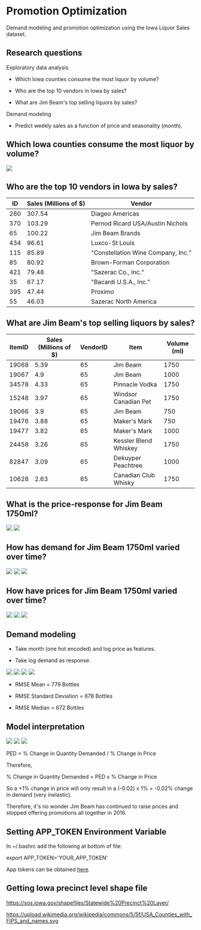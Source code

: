 # Promotion Optimization
Demand modeling and promotion optimization using the Iowa Liquor Sales dataset.

## Research questions
Exploratory data analysis

* Which Iowa counties consume the most liquor by volume?

* Who are the top 10 vendors in Iowa by sales?

* What are Jim Beam's top selling liquors by sales?

Demand modeling

* Predict weekly sales as a function of price and seasonality (month).

## Which Iowa counties consume the most liquor by volume?

<img src="./img/liquor_sales_choropleth_map.png">

## Who are the top 10 vendors in Iowa by sales?
| ID  | Sales (Millions of $) | Vendor                             | 
|-----|-----------------------|------------------------------------| 
| 260 | 307.54                | Diageo Americas                    | 
| 370 | 103.29                | Pernod Ricard USA/Austin Nichols   | 
| 65  | 100.22                | Jim Beam Brands                    | 
| 434 | 96.61                 | Luxco-St Louis                     | 
| 115 | 85.89                 | "Constellation Wine Company, Inc." |
| 85  | 80.92                 | Brown-Forman Corporation           | 
| 421 | 79.48                 | "Sazerac Co., Inc."                | 
| 35  | 67.17                 | "Bacardi U.S.A., Inc."             | 
| 395 | 47.44                 | Proximo                            | 
| 55  | 46.03                 | Sazerac North America              | 

## What are Jim Beam's top selling liquors by sales?
| ItemID | Sales (Millions of $) | VendorID | Item                  | Volume (ml) | 
|--------|-----------------------|----------|-----------------------|-------------| 
| 19068  | 5.39                  | 65       | Jim Beam              | 1750        | 
| 19067  | 4.9                   | 65       | Jim Beam              | 1000        | 
| 34578  | 4.33                  | 65       | Pinnacle Vodka        | 1750        | 
| 15248  | 3.97                  | 65       | Windsor Canadian Pet  | 1750        | 
| 19066  | 3.9                   | 65       | Jim Beam              | 750         | 
| 19476  | 3.88                  | 65       | Maker's Mark          | 750         | 
| 19477  | 3.82                  | 65       | Maker's Mark          | 1000        | 
| 24458  | 3.26                  | 65       | Kessler Blend Whiskey | 1750        | 
| 82847  | 3.09                  | 65       | Dekuyper Peachtree    | 1000        | 
| 10628  | 2.63                  | 65       | Canadian Club Whisky  | 1750        | 

## What is the price-response for Jim Beam 1750ml?
<img src="./img/price_response.png">
<img src="./img/log_log_price_response.png">

## How has demand for Jim Beam 1750ml varied over time?
<img src="./img/historical_demand.png">
<img src="./img/demand_hist.png">
<img src="./img/monthly_demand.png">

## How have prices for Jim Beam 1750ml varied over time?
<img src="./img/historical_price.png">
<img src="./img/price_hist.png">

<img src="./img/monthly_price.png">

## Demand modeling
* Take month (one hot encoded) and log price as features.

* Take log demand as response.

<img src="./img/hyperparameter_tuning.png">
<img src="./img/accuracy_residuals.png">
<img src="./img/residuals_distribution.png">
<img src="./img/rmse_distribution.png">

* RMSE Mean = 779 Bottles

* RMSE Standard Deviation = 678 Bottles

* RMSE Median = 672 Bottles

## Model interpretation
<img src="./img/seasonality_betas.png">
<img src="./img/seasonality.png">
<img src="./img/price_elasticity_hist.png">

PED = % Change in Quantity Demanded / % Change in Price

Therefore, 

% Change in Quantity Demanded = PED x % Change in Price

So a +1% change in price will only result in a (-0.02) x 1% = -0.02% change in demand (very inelastic).

Therefore, it's no wonder Jim Beam has continued to raise prices and stopped offering promotions all together in 2016.









## Setting APP_TOKEN Environment Variable
In ~/.bashrc add the following at bottom of file:

export APP_TOKEN='YOUR_APP_TOKEN'

App tokens can be obtained [here](https://dev.socrata.com/foundry/data.iowa.gov/spsw-4jax).

## Getting Iowa precinct level shape file

https://sos.iowa.gov/shapefiles/Statewide%20Precinct%20Layer/

https://upload.wikimedia.org/wikipedia/commons/5/5f/USA_Counties_with_FIPS_and_names.svg







